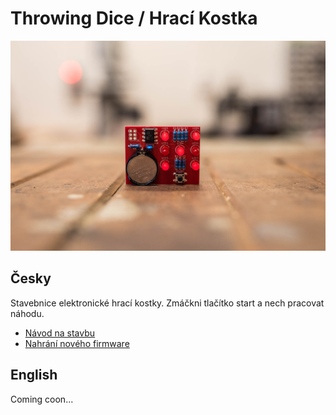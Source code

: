 # Throwing Dice / Hrací Kostka

![Dice](doc/pictures/dice.jpg)

## Česky

Stavebnice elektronické hrací kostky. Zmáčkni tlačítko start a nech pracovat náhodu.

* [Návod na stavbu](docs/manual-cz.md)
* [Nahrání nového firmware](docs/firmware_cz.md)

## English

Coming coon...
